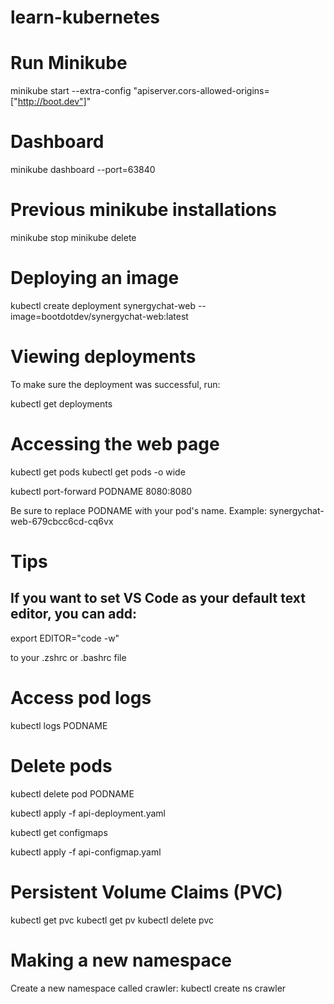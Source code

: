 # learn-kubernetes


# Run Minikube
minikube start --extra-config "apiserver.cors-allowed-origins=["http://boot.dev"]"

# Dashboard
minikube dashboard --port=63840

# Previous minikube installations
minikube stop
minikube delete

# Deploying an image
kubectl create deployment synergychat-web --image=bootdotdev/synergychat-web:latest

# Viewing deployments
To make sure the deployment was successful, run:

kubectl get deployments

# Accessing the web page

kubectl get pods
kubectl get pods -o wide

kubectl port-forward PODNAME 8080:8080

Be sure to replace PODNAME with your pod's name. Example: synergychat-web-679cbcc6cd-cq6vx


# Tips
## If you want to set VS Code as your default text editor, you can add:

export EDITOR="code -w"

to your .zshrc or .bashrc file

# Access pod logs
kubectl logs PODNAME

# Delete pods
kubectl delete pod PODNAME

kubectl apply -f api-deployment.yaml

kubectl get configmaps

kubectl apply -f api-configmap.yaml

# Persistent Volume Claims (PVC)

kubectl get pvc
kubectl get pv
kubectl delete pvc <pvc-name>


# Making a new namespace

Create a new namespace called crawler:
kubectl create ns crawler

